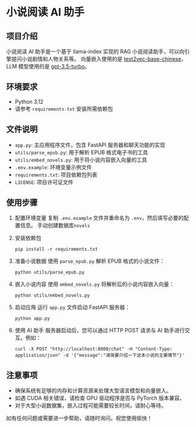 # 小说阅读 AI 助手

## 项目介绍

小说阅读 AI 助手是一个基于 llama-index 实现的 RAG 小说阅读助手，可以向引擎提问小说剧情和人物关系等。
向量嵌入使用的是 [text2vec-base-chinese](https://huggingface.co/shibing624/text2vec-base-chinese)，LLM 模型使用的是 [gpt-3.5-turbo](https://platform.openai.com/docs/models/gpt-3-5)。

## 环境要求

- Python 3.12
- 请参考 `requirements.txt` 安装所需依赖包

## 文件说明

- `app.py`: 主应用程序文件，包含 FastAPI 服务器和聊天功能的实现
- `utils/parse_epub.py`: 用于解析 EPUB 格式电子书的工具
- `utils/embed_novels.py`: 用于将小说内容嵌入向量的工具
- `.env.example`: 环境变量示例文件
- `requirements.txt`: 项目依赖包列表
- `LICENSE`: 项目许可证文件

## 使用步骤

1. 配置环境变量
   复制 `.env.example` 文件并重命名为 `.env`，然后填写必要的配置信息。
   手动创建数据库`novels`

2. 安装依赖包

   ```
   pip install -r requirements.txt
   ```

3. 准备小说数据
   使用 `parse_epub.py` 解析 EPUB 格式的小说文件：

   ```
   python utils/parse_epub.py
   ```

4. 嵌入小说内容
   使用 `embed_novels.py` 将解析后的小说内容嵌入向量：

   ```
   python utils/embed_novels.py
   ```

5. 启动应用
   运行 `app.py` 文件启动 FastAPI 服务器：

   ```
   python app.py
   ```

6. 使用 AI 助手
   服务器启动后，您可以通过 HTTP POST 请求与 AI 助手进行交互。例如：
   ```
   curl -X POST "http://localhost:8000/chat" -H "Content-Type: application/json" -d '{"message":"请简要介绍一下这本小说的主要情节"}'
   ```

## 注意事项

- 确保系统有足够的内存和计算资源来处理大型语言模型和向量嵌入。
- 如遇 CUDA 相关错误，请检查 GPU 驱动程序是否与 PyTorch 版本兼容。
- 对于大型小说数据集，嵌入过程可能需要较长时间，请耐心等待。

如有任何问题或需要进一步帮助，请随时询问。祝您使用愉快！
